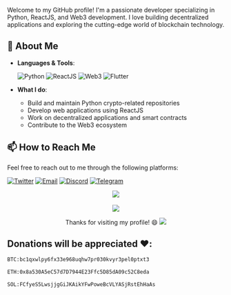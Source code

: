 
Welcome to my GitHub profile! I'm a passionate developer specializing in Python, ReactJS, and Web3 development. I love building decentralized applications and exploring the cutting-edge world of blockchain technology.

## 🚀 About Me

- **Languages & Tools**:
  
  ![Python](https://img.shields.io/badge/Python-3776AB?style=for-the-badge&logo=python&logoColor=white)
  ![ReactJS](https://img.shields.io/badge/React-61DAFB?style=for-the-badge&logo=react&logoColor=white)
  ![Web3](https://img.shields.io/badge/Web3-F16822?style=for-the-badge&logo=web3.js&logoColor=white)
  ![Flutter](https://img.shields.io/badge/Flutter-02569B?style=for-the-badge&logo=flutter&logoColor=white)


- **What I do**:
  - Build and maintain Python crypto-related repositories
  - Develop web applications using ReactJS
  - Work on decentralized applications and smart contracts
  - Contribute to the Web3 ecosystem

## 📫 How to Reach Me

Feel free to reach out to me through the following platforms:

[![Twitter](https://img.shields.io/badge/Twitter-1DA1F2?style=for-the-badge&logo=twitter&logoColor=white)](https://twitter.com/CryptoApex23/)
[![Email](https://img.shields.io/badge/Email-D14836?style=for-the-badge&logo=gmail&logoColor=white)](mailto:cryptobotter0@gmail.com)
[![Discord](https://img.shields.io/badge/Discord-5865F2?style=for-the-badge&logo=discord&logoColor=white)](https://discord.com/invite/YourDiscordInviteLink)
[![Telegram](https://img.shields.io/badge/Telegram-0088CC?style=for-the-badge&logo=telegram&logoColor=white)](https://t.me/apexcrypto_hub)

<p align="center">
 <img src="https://github-readme-stats.vercel.app/api?username=CryptoApex23&show_icons=true&theme=radical" />
</br>
</br>
 <img src="https://github-readme-stats.vercel.app/api/top-langs/?username=CryptoApex23&layout=compact&theme=radical" />
</p>

<p align="center">
Thanks for visiting my profile! 😄
 <img src=https://github.com/sammorozov/sammorozov/raw/main/assets/github-snake.svg />
</p>

## Donations will be appreciated ❤️:
```bash
BTC:bc1qxwlpy6fx33e968uqhw7pr030kvyr3pel0ptxt3
```
```bash
ETH:0x8a530A5eC57d7D7944E23Ffc5D85dA09c52C8eda
```
```bash
SOL:FCfyeS5LwsjjgGiJKAikYFwPoweBcVLYASjRstEhHaAs
```

<!---
CryptoApex23/CryptoApex23 is a ✨ special ✨ repository because its `README.md` (this file) appears on your GitHub profile.
You can click the Preview link to take a look at your changes.
--->
